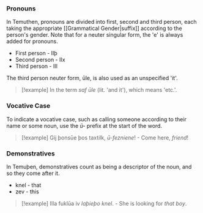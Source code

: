 ### Pronouns

In Temuthen, pronouns are divided into first, second and third person, each taking the appropriate [[Grammatical Gender|suffix]] according to the person's gender. Note that for a neuter singular form, the 'e' is always added for pronouns.

* First person - IIþ
* Second person - IIx
* Third person - IIl

The third person neuter form, ūle, is also used as an unspecified 'it'.

>[!example] 
>In the term *saf ūle* (lit. 'and it'), which means 'etc.'.

### Vocative Case

To indicate a vocative case, such as calling someone according to their name or some noun, use the _ū-_ prefix at the start of the word.

>[!example]
>Gij þonsūe þos taxtilk, _ū-fezniene_! - Come here, _friend_!

### Demonstratives

In Temuþen, demonstratives count as being a descriptor of the noun, and so they come after it.

* knel - that
* zev - this

>[!example]
>IIla fuklūa iv _laþieþo knel_. - She is looking for _that boy_.